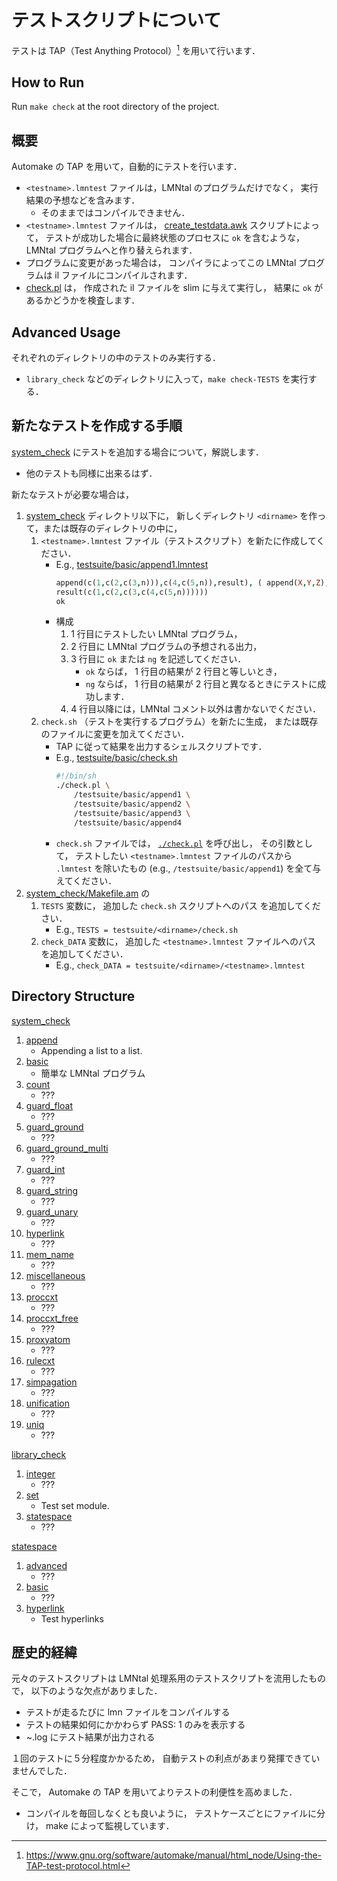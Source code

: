 # テストスクリプトについて

テストは TAP（Test Anything Protocol）[^tap-docs] を用いて行います．

## How to Run

Run `make check` at the root directory of the project.

## 概要

Automake の TAP を用いて，自動的にテストを行います．

- `<testname>.lmntest` ファイルは，LMNtal のプログラムだけでなく，
  実行結果の予想などを含みます．
  - そのままではコンパイルできません．
- `<testname>.lmntest` ファイルは，
  [create_testdata.awk](system_check/create_testdata.awk)
  スクリプトによって，
  テストが成功した場合に最終状態のプロセスに `ok` を含むような，
  LMNtal プログラムへと作り替えられます．
- プログラムに変更があった場合は，
  コンパイラによってこの LMNtal プログラムは il ファイルにコンパイルされます．
- [check.pl](system_check/check.pl) は，
  作成された il ファイルを slim に与えて実行し，
  結果に `ok` があるかどうかを検査します．

## Advanced Usage

それぞれのディレクトリの中のテストのみ実行する．

- `library_check` などのディレクトリに入って，`make check-TESTS` を実行する．

## 新たなテストを作成する手順

[system_check](system_check) にテストを追加する場合について，解説します．

- 他のテストも同様に出来るはず．

新たなテストが必要な場合は，

1. [system_check](system_check) ディレクトリ以下に，
   新しくディレクトリ `<dirname>` を作って，または既存のディレクトリの中に，
   1. `<testname>.lmntest` ファイル（テストスクリプト）を新たに作成してください．
      - E.g., [testsuite/basic/append1.lmntest](testsuite/basic/append1.lmntest)
        ```prolog
        append(c(1,c(2,c(3,n))),c(4,c(5,n)),result), ( append(X,Y,Z), n(X) :- Y=Z ), ( append(X,Y,Z), c(A,X1,X) :- c(A,Z1,Z), append(X1,Y,Z1) ).
        result(c(1,c(2,c(3,c(4,c(5,n))))))
        ok
        ```
      - 構成
        1. 1 行目にテストしたい LMNtal プログラム，
        2. 2 行目に LMNtal プログラムの予想される出力，
        3. 3 行目に `ok` または `ng` を記述してください．
           - `ok` ならば， 1 行目の結果が 2 行目と等しいとき，
           - `ng` ならば， 1 行目の結果が 2 行目と異なるときにテストに成功します．
        4. 4 行目以降には，LMNtal コメント以外は書かないでください．
   2. `check.sh` （テストを実行するプログラム）を新たに生成，
      または既存のファイルに変更を加えてください．
      - TAP に従って結果を出力するシェルスクリプトです．
      - E.g., [testsuite/basic/check.sh](testsuite/basic/check.sh)
        ```bash
        #!/bin/sh
        ./check.pl \
            /testsuite/basic/append1 \
            /testsuite/basic/append2 \
            /testsuite/basic/append3 \
            /testsuite/basic/append4
        ```
      - `check.sh` ファイルでは，
        [`./check.pl`](system_check/check.pl) を呼び出し，
        その引数として，
        テストしたい `<testname>.lmntest` ファイルのパスから `.lmntest` を除いたもの
        (e.g., `/testsuite/basic/append1`)
        を全て与えてください．
2. [system_check/Makefile.am](system_check/Makefile.am) の
   1. `TESTS` 変数に，
      追加した `check.sh` スクリプトへのパス
      を追加してください．
      - E.g., `TESTS = testsuite/<dirname>/check.sh`
   2. `check_DATA` 変数に，
      追加した `<testname>.lmntest` ファイルへのパス
      を追加してください．
      - E.g., `check_DATA = testsuite/<dirname>/<testname>.lmntest`

## Directory Structure

[system_check](system_check)

1. [append](system_check/testsuite/append)
   - Appending a list to a list.
2. [basic](system_check/testsuite/basic)
   - 簡単な LMNtal プログラム
3. [count](system_check/testsuite/count)
   - ???
4. [guard_float](system_check/testsuite/guard_float)
   - ???
5. [guard_ground](system_check/testsuite/guard_ground)
   - ???
6. [guard_ground_multi](system_check/testsuite/guard_ground_multi)
   - ???
7. [guard_int](system_check/testsuite/guard_int)
   - ???
8. [guard_string](system_check/testsuite/guard_string)
   - ???
9. [guard_unary](system_check/testsuite/guard_unary)
   - ???
10. [hyperlink](system_check/testsuite/hyperlink)
    - ???
11. [mem_name](system_check/testsuite/mem_name)
    - ???
12. [miscellaneous](system_check/testsuite/miscellaneous)
    - ???
13. [proccxt](system_check/testsuite/proccxt)
    - ???
14. [proccxt_free](system_check/testsuite/proccxt_free)
    - ???
15. [proxyatom](system_check/testsuite/proxyatom)
    - ???
16. [rulecxt](system_check/testsuite/rulecxt)
    - ???
17. [simpagation](system_check/testsuite/simpagation)
    - ???
18. [unification](system_check/testsuite/unification)
    - ???
19. [uniq](system_check/testsuite/uniq)
    - ???

[library_check](library_check)

1. [integer](library_check/testsuite/integer)
   - ???
2. [set](library_check/testsuite/set)
   - Test set module.
3. [statespace](library_check/testsuite/statespace)
   - ???

[statespace](statespace)

1. [advanced](statespace/testsuite/advanced)
   - ???
2. [basic](statespace/testsuite/basic)
   - ???
3. [hyperlink](statespace/testsuite/hyperlink)
   - Test hyperlinks

## 歴史的経緯

元々のテストスクリプトは LMNtal 処理系用のテストスクリプトを流用したもので，
以下のような欠点がありました．

- テストが走るたびに lmn ファイルをコンパイルする
- テストの結果如何にかかわらず PASS: 1 のみを表示する
- ~.log にテスト結果が出力される

１回のテストに５分程度かかるため，
自動テストの利点があまり発揮できていませんでした．

そこで，
Automake の TAP を用いてよりテストの利便性を高めました．

- コンパイルを毎回しなくとも良いように，
  テストケースごとにファイルに分け，
  make によって監視しています．

[^tap-docs]: https://www.gnu.org/software/automake/manual/html_node/Using-the-TAP-test-protocol.html
